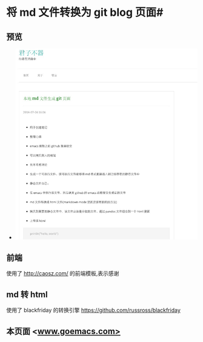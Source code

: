 # 将 md 文件转换为 git blog 页面#

## 预览 ##
*  ![预览](./preview.png)

## 前端 ##
使用了 <http://caosz.com/> 的前端模板,表示感谢

## md 转 html ##
使用了 blackfriday 的转换引擎
<https://github.com/russross/blackfriday>

## 本页面 <www.goemacs.com> ##



